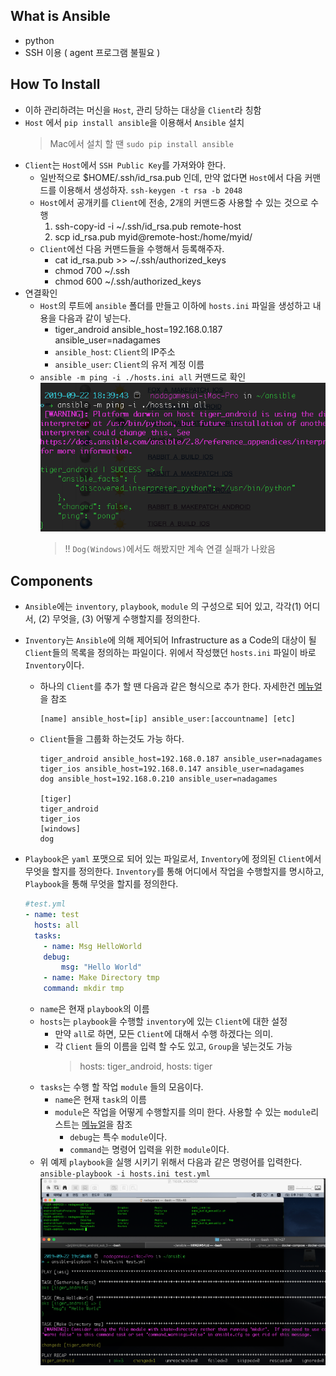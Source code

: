 ## What is Ansible

* python
* SSH 이용 ( agent 프로그램 불필요 )

## How To Install

* 이하 관리하려는 머신을 `Host`, 관리 당하는 대상을 `Client`라 칭함
* `Host` 에서 `pip install ansible`을 이용해서 `Ansible` 설치
    > Mac에서 설치 할 땐 `sudo pip install ansible`
*  `Client`는 `Host`에서 `SSH Public Key`를 가져와야 한다.
    * 일반적으로 $HOME/.ssh/id_rsa.pub 인데, 만약 없다면 `Host`에서 다음 커맨드를 이용해서 생성하자. `ssh-keygen -t rsa -b 2048`
    * `Host`에서 공개키를 `Client`에 전송, 2개의 커맨드중 사용할 수 있는 것으로 수행
        1. ssh-copy-id -i ~/.ssh/id_rsa.pub remote-host
        2. scp  id_rsa.pub myid@remote-host:/home/myid/
    * `Client`에선 다음 커맨드들을 수행해서 등록해주자.
        * cat id_rsa.pub >> ~/.ssh/authorized_keys
        * chmod 700 ~/.ssh
        * chmod 600 ~/.ssh/authorized_keys
* 연결확인
    * `Host`의 루트에 `ansible` 폴더를 만들고 이하에 `hosts.ini` 파일을 생성하고 내용을 다음과 같이 넣는다.
        *  tiger_android ansible_host=192.168.0.187 ansible_user=nadagames
        * `ansible_host`: `Client`의 IP주소
        * `ansible_user`: `Client`의 유저 계정 이름
    * `ansible -m ping -i ./hosts.ini all` 커맨드로 확인
        ![](img/connect_check.png)
        > !! `Dog(Windows)`에서도 해봤지만 계속 연결 실패가 나왔음

## Components

* `Ansible`에는 `inventory`, `playbook`, `module` 의 구성으로 되어 있고, 각각(1) 어디서, (2) 무엇을, (3) 어떻게 수행할지를 정의한다. 

* `Inventory`는 `Ansible`에 의해 제어되어 Infrastructure as a Code의 대상이 될 `Client`들의 목록을 정의하는 파일이다. 위에서 작성했던 `hosts.ini` 파일이 바로 `Inventory`이다. 
    * 하나의 `Client`를 추가 할 땐 다음과 같은 형식으로 추가 한다. 자세한건 [메뉴얼](https://docs.ansible.com/ansible/latest/user_guide/intro_inventory.html) 을 참조
        ```
        [name] ansible_host=[ip] ansible_user:[accountname] [etc]
        ```
    * `Client`들을 그룹화 하는것도 가능 하다.
        ```
        tiger_android ansible_host=192.168.0.187 ansible_user=nadagames
        tiger_ios ansible_host=192.168.0.147 ansible_user=nadagames
        dog ansible_host=192.168.0.210 ansible_user=nadagames

        [tiger]
        tiger_android
        tiger_ios
        [windows]
        dog
        ```
* `Playbook`은 `yaml` 포맷으로 되어 있는 파일로서, `Inventory`에 정의된 `Client`에서 무엇을 할지를 정의한다. `Inventory`를 통해 어디에서 작업을 수행할지를 명시하고, `Playbook`을 통해 무엇을 할지를 정의한다. 
    ```yaml
    #test.yml
    - name: test
      hosts: all 
      tasks:
        - name: Msg HelloWorld
        debug: 
            msg: "Hello World"
        - name: Make Directory tmp
        command: mkdir tmp
    ```
    * `name`은 현재 `playbook`의 이름
    * `hosts`는 `playbook`을 수행할 `inventory`에 있는 `Client`에 대한 설정
        * 만약 `all`로 하면, 모든 `Client`에 대해서 수행 하겠다는 의미.
        * 각 `Client` 들의 이름을 입력 할 수도 있고, `Group`을 넣는것도 가능
            > hosts: tiger_android, hosts: tiger
    * `tasks`는 수행 할 작업 `module` 들의 모음이다.
        * `name`은 현재 `task`의 이름
        * `module`은 작업을 어떻게 수행할지를 의미 한다. 사용할 수 있는 `module`리스트는 [메뉴얼](https://docs.ansible.com/ansible/latest/modules/modules_by_category.html)을 참조
            * `debug`는 특수 `module`이다.
            * `command`는 명령어 입력을 위한 `module`이다.
    * 위 예제 `playbook`을 실행 시키기 위해서 다음과 같은 명령어를 입력한다.
        `ansible-playbook -i hosts.ini test.yml`
        ![](img/playbook.png)





    



